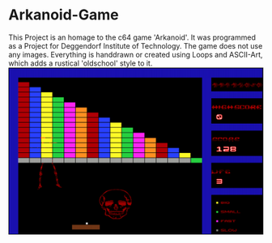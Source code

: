 # Arkanoid-Game
This Project is an homage to the c64 game 'Arkanoid'. It was programmed as a Project for Deggendorf Institute of Technology.
The game does not use any images. Everything is handdrawn or created using Loops and ASCII-Art, which adds a rustical 'oldschool' style to it.
![Screenshot](Arkanoid_Level2.png)

